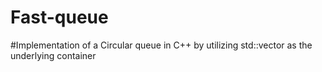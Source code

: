# Fast-queue
#Implementation of a Circular queue in C++ by utilizing std::vector as the underlying container


